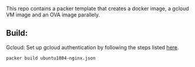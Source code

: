 This repo contains a packer template that creates a docker image, a gcloud VM image and an OVA image parallely.

## Build:
Gcloud: Set up gcloud authentication by following the steps listed [here](https://packer.io/docs/builders/googlecompute.html#authentication).
```
packer build ubuntu1804-nginx.json
```
